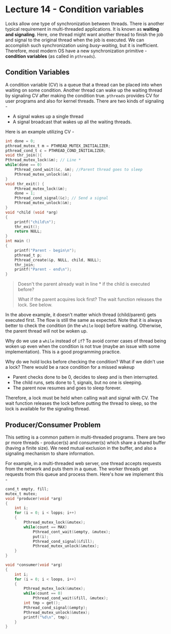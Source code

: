 # Lecture 14 - Condition variables

Locks allow one type of synchronization between threads. There is another typical requirement in multi-threaded applications. It is known as **waiting and signaling**. Here, one thread might want another thread to finish the job and signal to the original thread when the job is executed. We can accomplish such synchronization using *busy-waiting*, but it is inefficient. Therefore, most modern OS have a new synchronization primitive - **condition variables** (as called in `pthreads`).

## Condition Variables

A condition variable (CV) is a queue that a thread can be placed into when waiting on some condition. Another thread can wake up the waiting thread by signaling CV after making the condition true. `pthreads` provides CV for user programs and also for kernel threads. There are two kinds of signaling - 

- A signal wakes up a single thread
- A signal broadcast that wakes up all the waiting threads.

Here is an example utilizing CV - 

```c
int done = 0;
pthread_mutex_t m = PTHREAD_MUTEX_INITIALIZER;
pthread_cond_t c = PTHREAD_COND_INITIALIZER;
void thr_join(){
Pthread_mutex_lock(&m); // Line *
while(done == 0)
	Pthread_cond_wait(&c, &m); //Parent thread goes to sleep
	Pthread_mutex_unlock(&m);
}
void thr_exit() {
	Pthread_mutex_lock(&m);
	done = 1;
	Pthread_cond_signal(&c); // Send a signal
	Pthread_mutex_unlock(&m);
}
void *child (void *arg)
{
	printf("child\n");
	thr_exit();
	return NULL;
}
int main ()
{
	printf("Parent - begin\n");
	pthread_t p;
	Pthread_create(&p, NULL, child, NULL);
	thr_join;
	printf("Parent - end\n");
}
```

> Doesn't the parent already wait in line * if the child is executed before?
>
> What if the parent acquires lock first? The wait function releases the lock. See below.

In the above example, it doesn't matter which thread (child/parent) gets executed first. The flow is still the same as expected. Note that it is always better to check the condition (in the `while` loop) before waiting. Otherwise, the parent thread will not be woken up. 

Why do we use a `while` instead of `if`? To avoid corner cases of thread being woken up even when the condition is not true (maybe an issue with some implementation). This is a good programming practice. 

Why do we hold locks before checking the condition? What if we didn't use a lock? There would be a race condition for a missed wakeup

- Parent checks done to be 0, decides to sleep and is then interrupted.
- The child runs, sets done to 1, signals, but no one is sleeping.
- The parent now resumes and goes to sleep forever.

Therefore, a lock must be held when calling wait and signal with CV. The wait function releases the lock before putting the thread to sleep, so the lock is available for the signaling thread.

## Producer/Consumer Problem

This setting is a common pattern in multi-threaded programs. There are two pr more threads - producer(s) and consumer(s) which share a shared buffer (having a finite size). We need mutual exclusion in the buffer, and also a signaling mechanism to share information. 

For example, in a multi-threaded web server, one thread accepts requests from the network and puts them in a queue. The worker threads get requests from this queue and process them. Here's how we implement this - 

```c
cond_t empty, fill;
mutex_t mutex;
void *producer(void *arg)
{
    int i;
    for (i = 0; i < lopps; i++)
    {
        Pthread_mutex_lock(&mutex);
        while(count == MAX)
        	Pthread_cont_wait(&empty, &mutex);
        	put(i);
        	Pthread_cond_signal(&fill);
        	Pthread_mutex_unlock(&mutex);
    }
}

void *consumer(void *arg)
{
	int i;
	for (i = 0; i < loops, i++)
	{
		Pthread_mutex_lock(&mutex);
		while(count == 0)
			Pthread_cond_wait(&fill, &mutex);
		int tmp = get();
		Pthread_cond_signal(&empty);
		Pthread_mutex_unlock(&mutex);
		printf("%d\n", tmp);
	}
}
```

